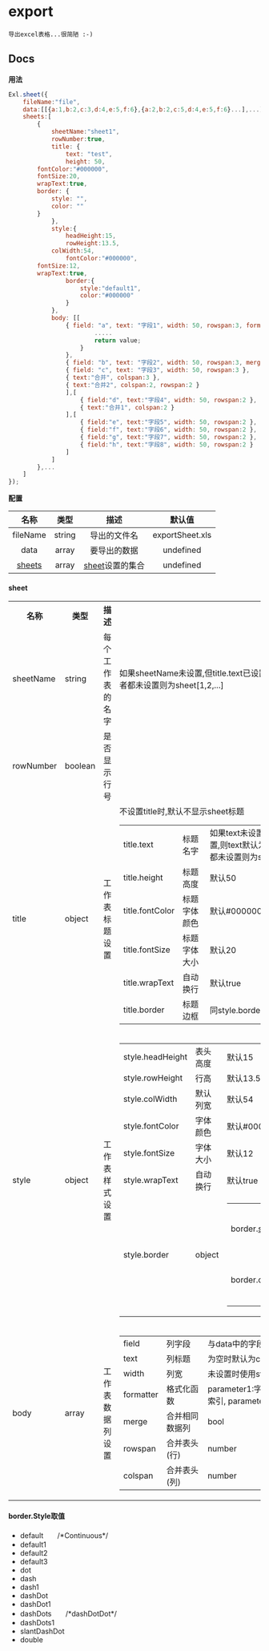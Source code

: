 export
===
`导出excel表格...很简陋 :-) `

Docs
---
**用法**  
```javascript
Exl.sheet({
    fileName:"file",
    data:[[{a:1,b:2,c:3,d:4,e:5,f:6},{a:2,b:2,c:5,d:4,e:5,f:6}...],...],
    sheets:[
        {
            sheetName:"sheet1",
            rowNumber:true,
            title: {
                text: "test",
                height: 50,
		fontColor:"#000000",
		fontSize:20,
		wrapText:true,
		border: {
		    style: "",
		    color: ""
		}
            },
            style:{
                headHeight:15,
                rowHeight:13.5,
	     	colWidth:54,
                fontColor:"#000000",
		fontSize:12,
		wrapText:true,
                border:{
                    style:"default1",
                    color:"#000000"
                }
            },
            body: [[
                { field: "a", text: "字段1", width: 50, rowspan:3, formatter:function(value,index,rowData){
                        .....
                        return value;
                    }
                },
                { field: "b", text: "字段2", width: 50, rowspan:3, merge:true },//此列(相邻且相同)数据会发生合并
                { field: "c", text: "字段3", width: 50, rowspan:3 },
                { text:"合并", colspan:3 },
                { text:"合并2", colspan:2, rowspan:2 }
                ],[
                    { field:"d", text:"字段4", width: 50, rowspan:2 },
                    { text:"合并1", colspan:2 }
                ],[
                    { field:"e", text:"字段5", width: 50, rowspan:2 },
                    { field:"f", text:"字段6", width: 50, rowspan:2 },
                    { field:"g", text:"字段7", width: 50, rowspan:2 },
                    { field:"h", text:"字段8", width: 50, rowspan:2 }
                ]
            ]
        },...
    ]
});
```
**配置**

|名称|类型|描述|默认值|
|:--:|:--:|:--:|:--:|
|fileName|string|导出的文件名|exportSheet.xls|
|data|array|要导出的数据|undefined|
|[sheets](#sheet)|array|[sheet](#sheet)设置的集合|undefined|

#### sheet
<table>
    <tr>
        <th>名称</th>
        <th>类型</th>
        <th>描述</th>
        <th></th>
    </tr>
    <tr>
        <td>sheetName</td>
        <td>string</td>
        <td>每个工作表的名字</td>
        <td>如果sheetName未设置,但title.text已设置,则默认title.text,当两者都未设置则为sheet[1,2,...]</td>
    </tr>
    <tr>
        <td>rowNumber</td>
        <td>boolean</td>
        <td>是否显示行号</td>
        <td></td>
    </tr>
    <tr>
        <td>title</td>
        <td>object</td>
        <td>工作表标题设置</td>
        <td>
            不设置title时,默认不显示sheet标题<br/>
            <table>
                <tr>
                    <td>title.text</td>
                    <td>标题名字</td>
                    <td>如果text未设置,但sheetName已设置,则text默认为sheetName,当两者都未设置则为sheet[1,2,...]</td>
                </tr>
                <tr>
                    <td>title.height</td>
                    <td>标题高度</td>
                    <td>默认50</td>
                </tr>
                <tr>
                    <td>title.fontColor</td>
                    <td>标题字体颜色</td>
                    <td>默认#000000</td>
                </tr>
                <tr>
                    <td>title.fontSize</td>
                    <td>标题字体大小</td>
                    <td>默认20</td>
                </tr>
                <tr>
                    <td>title.wrapText</td>
                    <td>自动换行</td>
                    <td>默认true</td>
                </tr>
                <tr>
                    <td>title.border</td>
                    <td>标题边框</td>
                    <td>同style.border</td>
                </tr>
            </table>
        </td>
    </tr>
    <tr>
        <td>style</td>
        <td>object</td>
        <td>工作表样式设置</td>
        <td>
            <table>
                <tr>
                    <td>style.headHeight</td>
                    <td>表头高度</td>
                    <td>默认15</td>
                </tr>
                <tr>
                    <td>style.rowHeight</td>
                    <td>行高</td>
                    <td>默认13.5</td>
                </tr>
                <tr>
                    <td>style.colWidth</td>
                    <td>默认列宽</td>
                    <td>默认54</td>
                </tr>
                <tr>
                    <td>style.fontColor</td>
                    <td>字体颜色</td>
                    <td>默认#000000</td>
                </tr>
                <tr>
                    <td>style.fontSize</td>
                    <td>字体大小</td>
                    <td>默认12</td>
                </tr>
                <tr>
                    <td>style.wrapText</td>
                    <td>自动换行</td>
                    <td>默认true</td>
                </tr>
                <tr>
                    <td>style.border</td>
                    <td>object</td>
                    <td>
                        <table>
                            <tr>
                                <td>border.<a href='#borderstyle取值'>style</a></td>
                                <td>边框类型</td>
                                <td>默认无边框</td>
                            </tr>
                            <tr>
                                <td>border.color</td>
                                <td>边框颜色</td>
                                <td>默认#000000</td>
                            </tr>
                        </table>
                    </td>
                </tr>
            </table>
        </td>
    </tr>
    <tr>
        <td>body</td>
        <td>array</td>
        <td>工作表数据列设置</td>
        <td>
            <table>
                <tr>
                    <td>field</td>
                    <td>列字段</td>
                    <td>与data中的字段对应</td>
                <tr>
                    <td>text</td>
                    <td>列标题</td>
                    <td>为空时默认为column[1,2,3,...]</td>
                </tr>
                <tr>
                    <td>width</td>
                    <td>列宽</td>
                    <td>未设置时使用style.colWidth默认列宽</td>
                </tr>
                <tr>
                    <td>formatter</td>
                    <td>格式化函数</td>
                    <td>parameter1:字段值, parameter2:行索引, parameter3:行数据</td>
                </tr>
                <tr>
                    <td>merge</td>
                    <td>合并相同数据列</td>
                    <td>bool</td>
                </tr>
                <tr>
                    <td>rowspan</td>
                    <td>合并表头(行)</td>
                    <td>number</td>
                </tr>
                <tr>
                    <td>colspan</td>
                    <td>合并表头(列)</td>
                    <td>number</td>
                </tr>
            </table>
        </td>
    </tr>
</table>


#### border.Style取值
- default　　/\*Continuous\*/
- default1
- default2
- default3
- dot
- dash
- dash1
- dashDot
- dashDot1
- dashDots　　/\*dashDotDot\*/
- dashDots1
- slantDashDot
- double

